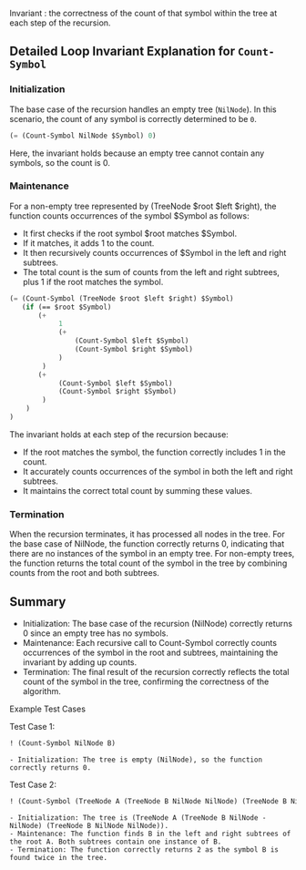 Invariant : the correctness of the count of that symbol within the tree at each step of the recursion.

## Detailed Loop Invariant Explanation for `Count-Symbol`

### Initialization

The base case of the recursion handles an empty tree (`NilNode`). In this scenario, the count of any symbol is correctly determined to be `0`.

```lisp
(= (Count-Symbol NilNode $Symbol) 0)
```

Here, the invariant holds because an empty tree cannot contain any symbols, so the count is 0.

### Maintenance

For a non-empty tree represented by (TreeNode $root $left $right), the function counts occurrences of the symbol $Symbol as follows:

- It first checks if the root symbol $root matches $Symbol.
- If it matches, it adds 1 to the count.
- It then recursively counts occurrences of $Symbol in the left and right subtrees.
- The total count is the sum of counts from the left and right subtrees, plus 1 if the root matches the symbol.

```lisp
(= (Count-Symbol (TreeNode $root $left $right) $Symbol)
   (if (== $root $Symbol)
       (+ 
            1 
            (+ 
                (Count-Symbol $left $Symbol) 
                (Count-Symbol $right $Symbol)
            )
        )
       (+ 
            (Count-Symbol $left $Symbol) 
            (Count-Symbol $right $Symbol)
        )
    )
)
```

The invariant holds at each step of the recursion because:

- If the root matches the symbol, the function correctly includes 1 in the count.
- It accurately counts occurrences of the symbol in both the left and right subtrees.
- It maintains the correct total count by summing these values.

### Termination

When the recursion terminates, it has processed all nodes in the tree. For the base case of NilNode, the function correctly returns 0, indicating that there are no instances of the symbol in an empty tree. For non-empty trees, the function returns the total count of the symbol in the tree by combining counts from the root and both subtrees.

## Summary

- Initialization: The base case of the recursion (NilNode) correctly returns 0 since an empty tree has no symbols.
- Maintenance: Each recursive call to Count-Symbol correctly counts occurrences of the symbol in the root and subtrees, maintaining the invariant by adding up counts.
- Termination: The final result of the recursion correctly reflects the total count of the symbol in the tree, confirming the correctness of the algorithm.

Example Test Cases

Test Case 1:

```lisp
! (Count-Symbol NilNode B)
```

    - Initialization: The tree is empty (NilNode), so the function correctly returns 0.

Test Case 2:

```lisp
! (Count-Symbol (TreeNode A (TreeNode B NilNode NilNode) (TreeNode B NilNode NilNode)) B)
```
    - Initialization: The tree is (TreeNode A (TreeNode B NilNode - NilNode) (TreeNode B NilNode NilNode)).
    - Maintenance: The function finds B in the left and right subtrees of the root A. Both subtrees contain one instance of B.
    - Termination: The function correctly returns 2 as the symbol B is found twice in the tree.
